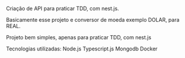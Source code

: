 Criação de API para praticar TDD, com nest.js.

Basicamente esse projeto e conversor de moeda exemplo DOLAR, para REAL.

Projeto bem simples, apenas para praticar TDD, com nest.js

Tecnologias utilizadas:
Node.js
Typescript.js
Mongodb
Docker
